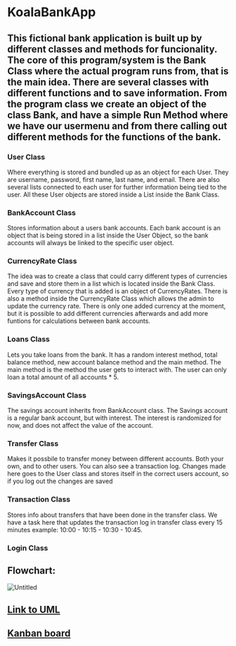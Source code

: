 # KoalaBankApp 

## This fictional bank application is built up by different classes and methods for funcionality. The core of this program/system is the Bank Class where the actual program runs from, that is the main idea. There are several classes with different functions and to save information. From the program class we create an object of the class Bank, and have a simple Run Method where we have our usermenu and from there calling out different methods for the functions of the bank.

### User Class
Where everything is stored and bundled up as an object for each User. They are username, password, first name, last name, and email. There are also several lists 
connected to each user for further information being tied to the user. All these User objects are stored inside a List inside the Bank Class.

### BankAccount Class
Stores information about a users bank accounts. Each bank account is an object that is being stored in a list inside the 
User Object, so the bank accounts will always be linked to the specific user object.

### CurrencyRate Class
The idea was to create a class that could carry different types of currencies and save and store them in a list which is located
inside the Bank Class. Every type of currency that is added is an object of CurrencyRates. There is also a method inside the CurrencyRate Class which allows the admin to 
update the currency rate. There is only one added currency at the moment, but it is possible to add different currencies afterwards and add more funtions for calculations between bank accounts.

### Loans Class
Lets you take loans from the bank. It has a random interest method, total balance method, new account balance method and the main method.
The main method is the method the user gets to interact with. The user can only loan a total amount of all accounts * 5.

### SavingsAccount Class
The savings account inherits from BankAccount class. The Savings account is a regular bank account, but with interest. The interest is randomized for now,
and does not affect the value of the account.

### Transfer Class
Makes it possbile to transfer money between different accounts. Both your own, and to other users. You can also see a transaction log. Changes made here goes to the User class and stores itself in the correct users account, so if you log out the changes are saved 

### Transaction Class
Stores info about transfers that have been done in the transfer class. We have a task here that updates the transaction log in transfer class every 15 minutes example: 10:00 - 10:15 - 10:30 - 10:45.

### Login Class



## Flowchart:

![Untitled](https://user-images.githubusercontent.com/91310995/146374036-2594f5be-3d83-4584-b9ce-a560d11100a9.png)

## [Link to UML](https://lucid.app/lucidchart/e88b86ce-305a-4ca2-b78b-092508cf6f0b/edit?invitationId=inv_e7343318-15a7-45b1-863b-34720ade90b8&page=0_0#)

## [Kanban board](https://charmed-sneezeweed-192.notion.site/f26a22900a8b4118875612f76b9b3127?v=0fee3a7a921848988d86a50bf160d671)
